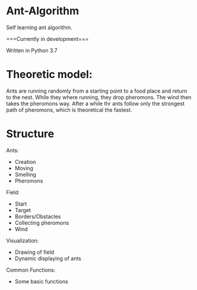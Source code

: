 # Ant-Algorithm
Self learning ant algorithm.

===Currently in development===

Written in Python 3.7

Theoretic model:
==============

Ants are running randomly from a starting point to a food place and return to the nest. While they where running, they drop pheromons. The wind then takes the pheromons way. After a while thr ants follow only the strongest path of pheromons, which is theoretical the fastest.

Structure
========

Ants:
- Creation
- Moving
- Smelling
- Pheromons

Field:
- Start
- Target
- Borders/Obstacles
- Collecting pheromons
- Wind

Visualization:
- Drawing of field
- Dynamic displaying of ants

Common Functions:
- Some basic functions
